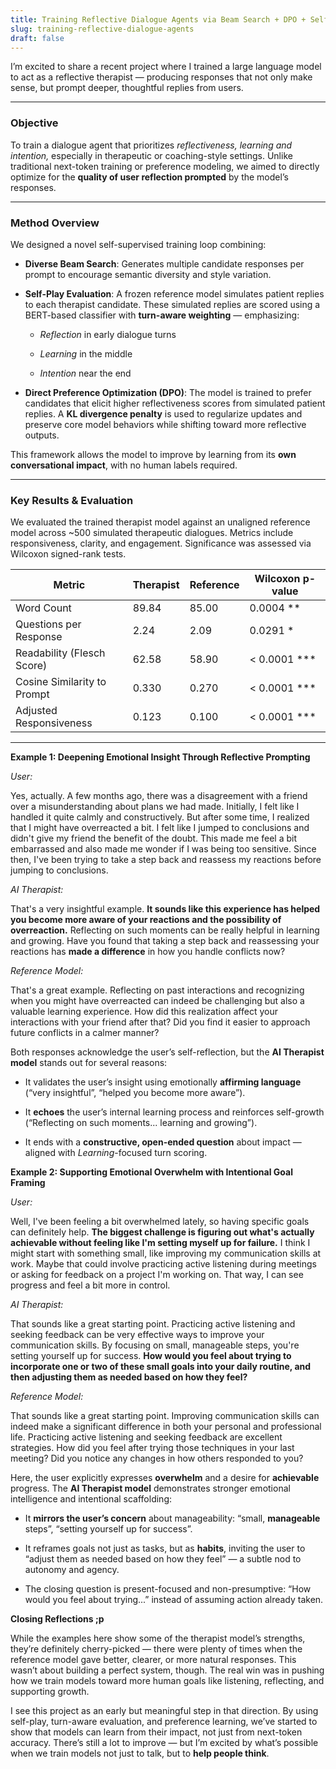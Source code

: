 ```yaml
---
title: Training Reflective Dialogue Agents via Beam Search + DPO + Self-Play Evaluation
slug: training-reflective-dialogue-agents
draft: false
---
```



I’m excited to share a recent project where I trained a large language model to act as a reflective therapist — producing responses that not only make sense, but prompt deeper, thoughtful replies from users.

---

### **Objective**

To train a dialogue agent that prioritizes _reflectiveness,_ _learning and intention,_ especially in therapeutic or coaching-style settings. Unlike traditional next-token training or preference modeling, we aimed to directly optimize for the **quality of user reflection prompted** by the model’s responses.

---

### **Method Overview**

We designed a novel self-supervised training loop combining:

- **Diverse Beam Search**: Generates multiple candidate responses per prompt to encourage semantic diversity and style variation.
    
- **Self-Play Evaluation**: A frozen reference model simulates patient replies to each therapist candidate. These simulated replies are scored using a BERT-based classifier with **turn-aware weighting** — emphasizing:
    
    - _Reflection_ in early dialogue turns
        
    - _Learning_ in the middle
        
    - _Intention_ near the end
        
- **Direct Preference Optimization (DPO)**: The model is trained to prefer candidates that elicit higher reflectiveness scores from simulated patient replies. A **KL divergence penalty** is used to regularize updates and preserve core model behaviors while shifting toward more reflective outputs.
    

This framework allows the model to improve by learning from its **own conversational impact**, with no human labels required.

---

### **Key Results & Evaluation**

We evaluated the trained therapist model against an unaligned reference model across ~500 simulated therapeutic dialogues. Metrics include responsiveness, clarity, and engagement. Significance was assessed via Wilcoxon signed-rank tests.

   
|Metric|Therapist|Reference|Wilcoxon p-value|
|---|---|---|---|
|Word Count|89.84|85.00|0.0004 **|
|Questions per Response|2.24|2.09|0.0291 *|
|Readability (Flesch Score)|62.58|58.90|< 0.0001 ***|
|Cosine Similarity to Prompt|0.330|0.270|< 0.0001 ***|
|Adjusted Responsiveness|0.123|0.100|< 0.0001 ***|

  
  

---

**Example 1: Deepening Emotional Insight Through Reflective Prompting**

_User:_

Yes, actually. A few months ago, there was a disagreement with a friend over a misunderstanding about plans we had made. Initially, I felt like I handled it quite calmly and constructively. But after some time, I realized that I might have overreacted a bit. I felt like I jumped to conclusions and didn't give my friend the benefit of the doubt. This made me feel a bit embarrassed and also made me wonder if I was being too sensitive. Since then, I've been trying to take a step back and reassess my reactions before jumping to conclusions.

  

_AI Therapist:_

That's a very insightful example. **It sounds like this experience has helped you become more aware of your reactions and the possibility of overreaction.** Reflecting on such moments can be really helpful in learning and growing. Have you found that taking a step back and reassessing your reactions has **made a difference** in how you handle conflicts now?

  

_Reference Model:_

That's a great example. Reflecting on past interactions and recognizing when you might have overreacted can indeed be challenging but also a valuable learning experience. How did this realization affect your interactions with your friend after that? Did you find it easier to approach future conflicts in a calmer manner?

  

Both responses acknowledge the user’s self-reflection, but the **AI Therapist model** stands out for several reasons:

- It validates the user’s insight using emotionally **affirming language** (“very insightful”, “helped you become more aware”).
    
- It **echoes** the user’s internal learning process and reinforces self-growth (“Reflecting on such moments... learning and growing”).
    
- It ends with a **constructive, open-ended question** about impact — aligned with _Learning_-focused turn scoring.
    

  
  

**Example 2: Supporting Emotional Overwhelm with Intentional Goal Framing**

  

_User:_

Well, I've been feeling a bit overwhelmed lately, so having specific goals can definitely help. **The biggest challenge is figuring out what's actually achievable without feeling like I'm setting myself up for failure.** I think I might start with something small, like improving my communication skills at work. Maybe that could involve practicing active listening during meetings or asking for feedback on a project I'm working on. That way, I can see progress and feel a bit more in control.

  

_AI Therapist:_

That sounds like a great starting point. Practicing active listening and seeking feedback can be very effective ways to improve your communication skills. By focusing on small, manageable steps, you're setting yourself up for success. **How would you feel about trying to incorporate one or two of these small goals into your daily routine, and then adjusting them as needed based on how they feel?**

  

_Reference Model:_

That sounds like a great starting point. Improving communication skills can indeed make a significant difference in both your personal and professional life. Practicing active listening and seeking feedback are excellent strategies. How did you feel after trying those techniques in your last meeting? Did you notice any changes in how others responded to you?

  

Here, the user explicitly expresses **overwhelm** and a desire for **achievable** progress. The **AI Therapist model** demonstrates stronger emotional intelligence and intentional scaffolding:

- It **mirrors the user’s concern** about manageability: “small, **manageable** steps”, “setting yourself up for success”.
    
- It reframes goals not just as tasks, but as **habits**, inviting the user to “adjust them as needed based on how they feel” — a subtle nod to autonomy and agency.
    
- The closing question is present-focused and non-presumptive: “How would you feel about trying...” instead of assuming action already taken.
    

**Closing Reflections ;p**

While the examples here show some of the therapist model’s strengths, they’re definitely cherry-picked — there were plenty of times when the reference model gave better, clearer, or more natural responses. This wasn’t about building a perfect system, though. The real win was in pushing how we train models toward more human goals like listening, reflecting, and supporting growth.

I see this project as an early but meaningful step in that direction. By using self-play, turn-aware evaluation, and preference learning, we’ve started to show that models can learn from their impact, not just from next-token accuracy. There’s still a lot to improve — but I’m excited by what’s possible when we train models not just to talk, but to **help people think**.